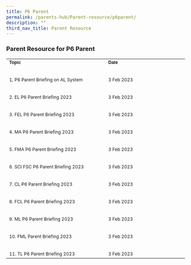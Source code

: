 ```yaml
---
title: P6 Parent
permalink: /parents-hub/Parent-resource/p6parent/
description: ""
third_nav_title: Parent Resource
---
```

### Parent Resource for P6 Parent

<table border="0" cellpadding="0" cellspacing="0" style="width:482px">
	<thead>
	</thead>
	<tbody>
		<tr>
			<td style="width:264px"><span style="font-size:12px"><span style="font-family:Arial,Helvetica,sans-serif"><strong>Topic</strong></span></span></td>
			<td style="width:209px"><span style="font-size:12px"><span style="font-family:Arial,Helvetica,sans-serif"><strong>Date</strong></span></span></td>
		</tr>
		<tr>
			<td style="width:264px">&nbsp;</td>
			<td style="width:209px">&nbsp;</td>
		</tr>
		<tr>
			<td style="width:264px"><span style="font-size:12px">1, P6 Parent Briefing on AL System</span></td>
			<td style="width:209px"><span style="font-size:12px">3 Feb 2023</span></td>
		</tr>
		<tr>
			<td style="width:264px">&nbsp;</td>
			<td style="width:209px">&nbsp;</td>
		</tr>
		<tr>
			<td style="width:264px"><span style="font-size:12px">2. EL P6 Parent Briefing 2023</span></td>
			<td style="width:209px"><span style="font-size:12px">3 Feb 2023</span></td>
		</tr>
		<tr>
			<td style="width:264px">&nbsp;</td>
			<td style="width:209px">&nbsp;</td>
		</tr>
		<tr>
			<td style="width:264px"><span style="font-size:12px">3. FEL P6 Parent Briefing 2023</span></td>
			<td style="width:209px"><span style="font-size:12px">3 Feb 2023</span></td>
		</tr>
		<tr>
			<td style="width:264px">&nbsp;</td>
			<td style="width:209px">&nbsp;</td>
		</tr>
		<tr>
			<td style="width:264px"><span style="font-size:12px">4. MA P6 Parent Briefing 2023</span></td>
			<td style="width:209px"><span style="font-size:12px">3 Feb 2023</span></td>
		</tr>
		<tr>
			<td style="width:264px">&nbsp;</td>
			<td style="width:209px">&nbsp;</td>
		</tr>
		<tr>
			<td style="width:264px"><span style="font-size:12px">5. FMA P6 Parent Briefing 2023</span></td>
			<td style="width:209px"><span style="font-size:12px">3 Feb 2023</span></td>
		</tr>
		<tr>
			<td style="width:264px">&nbsp;</td>
			<td style="width:209px">&nbsp;</td>
		</tr>
		<tr>
			<td style="width:264px"><span style="font-size:12px">6. SCI FSC P6 Parent Briefing 2023</span></td>
			<td style="width:209px"><span style="font-size:12px">3 Feb 2023</span></td>
		</tr>
		<tr>
			<td style="width:264px">&nbsp;</td>
			<td style="width:209px">&nbsp;</td>
		</tr>
		<tr>
			<td style="width:264px"><span style="font-size:12px">7. CL P6 Parent Briefing 2023</span></td>
			<td style="width:209px"><span style="font-size:12px">3 Feb 2023</span></td>
		</tr>
		<tr>
			<td style="width:264px">&nbsp;</td>
			<td style="width:209px">&nbsp;</td>
		</tr>
		<tr>
			<td style="width:264px"><span style="font-size:12px">8. FCL P6 Parent Briefing 2023</span></td>
			<td style="width:209px"><span style="font-size:12px">3 Feb 2023</span></td>
		</tr>
		<tr>
			<td style="width:264px">&nbsp;</td>
			<td style="width:209px">&nbsp;</td>
		</tr>
		<tr>
			<td style="width:264px"><span style="font-size:12px">9. ML P6 Parent Briefing 2023</span></td>
			<td style="width:209px"><span style="font-size:12px">3 Feb 2023</span></td>
		</tr>
		<tr>
			<td style="width:264px">&nbsp;</td>
			<td style="width:209px">&nbsp;</td>
		</tr>
		<tr>
			<td style="width:264px"><span style="font-size:12px">10. FML Parent Briefing 2023</span></td>
			<td style="width:209px"><span style="font-size:12px">3 Feb 2023</span></td>
		</tr>
		<tr>
			<td style="width:264px">&nbsp;</td>
			<td style="width:209px">&nbsp;</td>
		</tr>
		<tr>
			<td style="width:264px"><span style="font-size:12px">11. TL P6 Parent Briefing 2023</span></td>
			<td style="width:209px"><span style="font-size:12px">3 Feb 2023</span></td>
		</tr>
	</tbody>
</table>

<p>&nbsp;</p>
